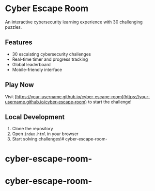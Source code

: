 # Cyber Escape Room

An interactive cybersecurity learning experience with 30 challenging puzzles.

## Features
- 30 escalating cybersecurity challenges
- Real-time timer and progress tracking
- Global leaderboard
- Mobile-friendly interface

## Play Now
Visit [https://your-username.github.io/cyber-escape-room](https://your-username.github.io/cyber-escape-room) to start the challenge!

## Local Development
1. Clone the repository
2. Open `index.html` in your browser
3. Start solving challenges!# cyber-escape-room-
# cyber-escape-room-
# cyber-escape-room-
